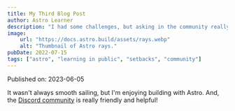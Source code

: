 ```yaml
---
title: My Third Blog Post
author: Astro Learner
description: "I had some challenges, but asking in the community really helped!"
image: 
    url: "https://docs.astro.build/assets/rays.webp"
    alt: "Thumbnail of Astro rays."
pubDate: 2022-07-15
tags: ["astro", "learning in public", "setbacks", "community"]
---
```


Published on: 2023-06-05

It wasn't always smooth sailing, but I'm enjoying building with Astro. And, the [Discord community](https://astro.build/chat) is really friendly and helpful!